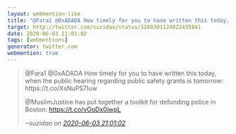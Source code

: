 ```yaml
---
layout: webmention-like
title: "@Fara1 @0xADADA How timely for you to have written this today, when the public hearing regarding public safety grants is tomorrow: https://t.co/XsNuPS7Iuw@MuslimJustice has put together a toolkit for defunding police in Boston: https://t.co/vOoDx0iwpL"
target: http://twitter.com/suzidao/status/1268301124022435841
date: 2020-06-03 21:01:02
tags: [webmentions]
generator: twitter.com
webmention: true
---
```




<blockquote class="external-citation">
  <p>
    @Fara1 @0xADADA How timely for you to have written this today, when the public hearing regarding public safety grants is tomorrow: https://t.co/XsNuPS7Iuw

@MuslimJustice has put together a toolkit for defunding police in Boston: https://t.co/vOoDx0iwpL
  </p>
  <cite>‒<span class="p-author p-name">suzidao</span>
    on
    <a href="http://twitter.com/suzidao/status/1268301124022435841" rel="external nofollow" target="_blank">2020-06-03 21:01:02</a>
  </cite>
</blockquote>




